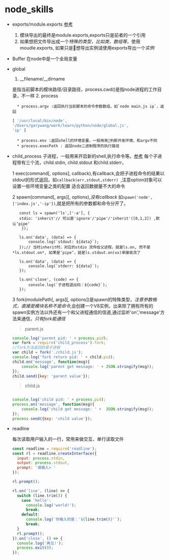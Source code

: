 # node_skills

- exports/module.exports [参考](http://weizhifeng.net/node-js-exports-vs-module-exports.html)

    1. 模块导出的最终是module.exports,exports只是前者的一个引用
    2. 如果想把文件导出成一个*特殊的类型，比如类，数组等*，使用moudle.exports, 如果只是想导出实例请使用exports导出一个*实例*
- Buffer 在node中是一个全局变量
- global

    1. __filename/__dirname

    是指当前脚本的模块路径/目录路径，process.cwd()是指node进程的工作目录，不一样
    2. process

        * process.argv :返回执行当前脚本的命令参数数组，如`node main.js ip`，返回
    ```js
    [ '/usr/local/bin/node',
    '/Users/garywang/work/learn/python/node/global.js',
    'ip' ]
    ```
        * process.env :返回shell的环境变量，一般用来判断开发环境，和argv不同
        * process.execPath : 返回node二进制程序的执行路径
- child_process 子进程，一般用来开启新的shell,执行命令等。[参考](http://www.runoob.com/nodejs/nodejs-process.html)
    每个子进程带有三个流，child.stdin, child.stdout 和child.stderr，

    1 exec(command[, options], callback),有callback,会把子进程命令的结果以stdout的形式返回，如`callback(err,stdout,stderr)
    `,注意option对象可以设置一些环境变量之类的配置 适合返回数据量不大的命令

    2 spawn(command[, args][, options),*没有callback*
     如`spawn('node',['index.js','-ip'])`,就是把所有的参数都和命令分开了。

     ```
        const ls = spawn('ls',['-a'], {
        stdio: 'inherit'// 可以是'ignore'/'pipe'/'inherit'([0,1,2]) ,默认‘pipe’
         });

        ls.on('data', (data) => {
            console.log(`stdout: ${data}`);
        });// 当时inherit时，对应的stdio 流传给父进程，就是ls.on, 而不是 *ls.stdout.on*, 如果是‘pipe’，就是ls.stdout.on(xx)来接收流了
        
        ls.on('data', (data) => {
            console.log(`stderr: ${data}`);
        });
        
        ls.on('close', (code) => {
            console.log(`子进程退出码：${code}`);
        });

     ```

    3 fork(modulePath[, args][, options])是spawn的特殊类型，*注意参数格式，直接是模块名称不是命令*,会创建一个V8实例，出来除了拥有所有的spawn实例方法以外还有一个和父进程通信的信道,通过监听'on','message'方法来通信，*只有fork能通信*

    > parent.js

    ```js
    console.log('parent pid: ' + process.pid);
    var fork = require('child_process').fork;
    //fork方法返回的是子进程
    var child = fork('./child.js');
    console.log('fork return pid: ' + child.pid);
    child.on('message', function(msg){
        console.log('parent get message: ' + JSON.stringify(msg));
    });
    child.send({key: 'parent value'});

    ```

    > child.js

    ```js

    console.log('child pid: ' + process.pid);
    process.on('message', function(msg){
        console.log('child get message: ' +  JSON.stringify(msg));
    });
    process.send({key: 'child value'});
    ```

- readline

    每次读取用户输入的一行，常用来做交互、单行读取文件
    ```js
    const readline = require('readline');
    const rl = readline.createInterface({
      input: process.stdin,
      output: process.stdout,
      prompt: '请输入> '
    });

    rl.prompt();

    rl.on('line', (line) => {
      switch (line.trim()) {
        case 'hello':
          console.log('world!');
          break;
        default:
          console.log(`你输入的是：'${line.trim()}'`);
          break;
      }
      rl.prompt();
    }).on('close', () => {
      console.log('再见!');
      process.exit(0);
    });

    ```